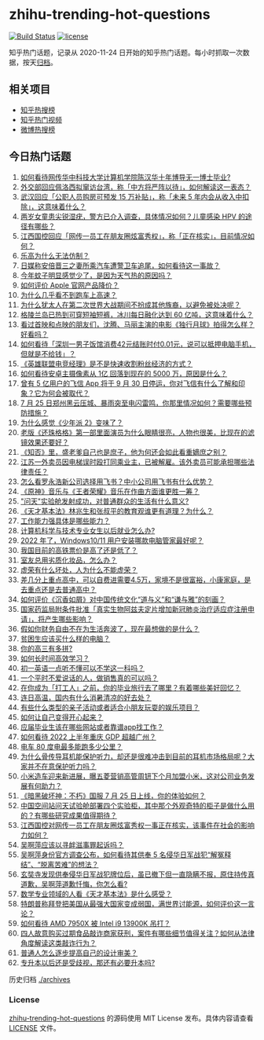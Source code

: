 # zhihu-trending-hot-questions

[![Build Status](https://github.com/justjavac/zhihu-trending-hot-questions/workflows/ci/badge.svg?branch=master)](https://github.com/justjavac/zhihu-trending-hot-questions/actions)
[![license](https://img.shields.io/github/license/justjavac/zhihu-trending-hot-questions)](https://github.com/justjavac/zhihu-trending-hot-questions/blob/master/LICENSE)

知乎热门话题，记录从 2020-11-24 日开始的知乎热门话题。每小时抓取一次数据，按天[归档](./archives)。

## 相关项目

- [知乎热搜榜](https://github.com/justjavac/zhihu-trending-top-search)
- [知乎热门视频](https://github.com/justjavac/zhihu-trending-hot-video)
- [微博热搜榜](https://github.com/justjavac/weibo-trending-hot-search)

## 今日热门话题

<!-- BEGIN -->
<!-- 最后更新时间 Tue Jul 26 2022 01:20:33 GMT+0800 (China Standard Time) -->

1. [如何看待网传华中科技大学计算机学院陈汉华十年博导无一博士毕业?](https://www.zhihu.com/question/544969213)
1. [外交部回应佩洛西拟窜访台湾，称「中方将严阵以待」，如何解读这一表态？](https://www.zhihu.com/question/545240855)
1. [武汉回应「公职人员购房可预发 15 万补贴」，称「未来 5 年内会从收入中扣除」，这意味着什么？](https://www.zhihu.com/question/545211115)
1. [两岁女童患尖锐湿疣，警方已介入调查，具体情况如何？儿童感染 HPV 的途径有哪些？](https://www.zhihu.com/question/544925093)
1. [江西国控回应「网传一员工在朋友圈炫富秀权」，称「正在核实」，目前情况如何？](https://www.zhihu.com/question/545263828)
1. [乐高为什么无法仿制？](https://www.zhihu.com/question/35558370)
1. [日媒称安倍晋三之妻所乘汽车遭警卫车追尾，如何看待这一事故？](https://www.zhihu.com/question/545251897)
1. [今年蚊子明显感觉少了，是因为天气热的原因吗？](https://www.zhihu.com/question/545083473)
1. [如何评价 Apple 官网产品降价？](https://www.zhihu.com/question/545174287)
1. [为什么几乎看不到跑车上高速？](https://www.zhihu.com/question/311433511)
1. [为什么犹太人在第二次世界大战期间不扮成其他族裔，以避免被处决呢？](https://www.zhihu.com/question/543958237)
1. [格陵兰岛已热到可穿短袖短裤，冰川每日融化达到 60 亿吨，这意味着什么？](https://www.zhihu.com/question/545197964)
1. [看过首映和点映的朋友们，沈腾、马丽主演的电影《独行月球》拍得怎么样？好看吗？](https://www.zhihu.com/question/457776614)
1. [如何看待「深圳一男子饭馆消费42元结账时付0.01元，说可以抵押电脑手机，但就是不给钱」？](https://www.zhihu.com/question/544849126)
1. [《英雄联盟电竞经理》是不是快速收割粉丝经济的方式？](https://www.zhihu.com/question/544562717)
1. [如何看待安卓主摄像素从 1亿 回落到现在的 5000 万，原因是什么？](https://www.zhihu.com/question/543758885)
1. [曾有 5 亿用户的飞信 App 将于 9 月 30 日停运，你对飞信有什么了解和印象？它为何会被取代？](https://www.zhihu.com/question/545147213)
1. [7 月 25 日郑州黑云压城、暴雨突至电闪雷鸣，你那里情况如何？需要哪些预防措施？](https://www.zhihu.com/question/545260792)
1. [为什么感觉《少年派 2》变味了？](https://www.zhihu.com/question/544609910)
1. [老版《还珠格格》第一部里面演员为什么眼睛很亮，人物也很美，比现在的滤镜效果还要好？](https://www.zhihu.com/question/277931415)
1. [《知否》里，盛老爹自己也是庶子，他为何还会如此看重嫡庶之别？](https://www.zhihu.com/question/533514014)
1. [江苏一外卖员因电梯误时殴打同乘业主，已被解雇。该外卖员可能承担哪些法律责任？](https://www.zhihu.com/question/544539933)
1. [怎么看罗永浩新公司选择用飞书？中小公司用飞书有什么优势？](https://www.zhihu.com/question/545164830)
1. [《原神》音乐与《王者荣耀》音乐在作曲方面谁更胜一筹？](https://www.zhihu.com/question/505156333)
1. ["问天"实验舱发射成功，对普通群众的生活有什么意义?](https://www.zhihu.com/question/545052705)
1. [《天才基本法》林兆生和张叔平的教育观谁更有道理？为什么？](https://www.zhihu.com/question/545080260)
1. [工作能力强具体是哪些能力？](https://www.zhihu.com/question/330607536)
1. [计算机科学与技术专业女生以后就业怎么办?](https://www.zhihu.com/question/355386445)
1. [2022 年了，Windows10/11 用户安装哪款电脑管家最好呢？](https://www.zhihu.com/question/544155288)
1. [我国目前的高铁票价是高了还是低了？](https://www.zhihu.com/question/493341688)
1. [室友总用劣质化妆品，怎么办？](https://www.zhihu.com/question/359698849)
1. [虚荣有什么坏处，人为什么不能虚荣？](https://www.zhihu.com/question/540339055)
1. [差几分上重点高中，可以自费进需要4.5万，家境不是很富裕，小康家庭，是去重点还是去普通高中？](https://www.zhihu.com/question/545101631)
1. [如何评价《沉香如屑》对中国传统文化“道与义”和“谦与雅”的刻画？](https://www.zhihu.com/question/545054293)
1. [国家药监局附条件批准「真实生物阿兹夫定片增加新冠肺炎治疗适应症注册申请」，将产生哪些影响？](https://www.zhihu.com/question/545252149)
1. [假如你财务自由不在为生活奔波了，现在最想做的是什么？](https://www.zhihu.com/question/543878217)
1. [贫困生应该买什么样的电脑？](https://www.zhihu.com/question/545033021)
1. [你的高三有多拼?](https://www.zhihu.com/question/545155302)
1. [如何长时间高效学习？](https://www.zhihu.com/question/28358499)
1. [初一英语一点听不懂可以不学这一科吗？](https://www.zhihu.com/question/539140213)
1. [一个平时不爱说话的人，做销售真的可以吗？](https://www.zhihu.com/question/392255895)
1. [在你成为「打工人」之前，你的毕业旅行去了哪里？有着哪些美好回忆？](https://www.zhihu.com/question/541660319)
1. [连日高温，国内有什么消暑清凉的好去处？](https://www.zhihu.com/question/542809703)
1. [有些什么类型的亲子活动或者适合小朋友玩耍的娱乐项目？](https://www.zhihu.com/question/273964733)
1. [如何让自己变得开心起来？](https://www.zhihu.com/question/20657503)
1. [应届毕业生该在哪些网站或者靠谱app找工作？](https://www.zhihu.com/question/328285480)
1. [如何看待 2022 上半年重庆 GDP 超越广州？](https://www.zhihu.com/question/544952026)
1. [电车 80 度电最多能跑多少公里？](https://www.zhihu.com/question/545215785)
1. [为什么骨传导耳机能保护听力，却还是很难冲击到目前的耳机市场格局呢？大家并不在意保护听力吗？](https://www.zhihu.com/question/350742682)
1. [小米造车迎来新进展，曝五菱营销高管周钘下个月加盟小米，这对公司业务发展有何助力？](https://www.zhihu.com/question/544670094)
1. [《暗黑破坏神：不朽》国服 7 月 25 日上线，你的体验如何？](https://www.zhihu.com/question/545109651)
1. [中国空间站问天试验舱部署四个实验柜，其中那个外观奇特的柜子是做什么用的？有哪些研究成果值得期待？](https://www.zhihu.com/question/545207740)
1. [江西国控对网传一员工在朋友圈炫富秀权一事正在核实，该事件在社会的影响力如何？](https://www.zhihu.com/question/545266179)
1. [吴啊萍应该以寻衅滋事罪起诉吗？](https://www.zhihu.com/question/545119822)
1. [吴啊萍身份官方调查公布，如何看待其供奉 5 名侵华日军战犯“解冤释结”、“脱离苦难”的想法？](https://www.zhihu.com/question/545118067)
1. [玄奘寺发现供奉侵华日军战犯牌位后，虽已撤下但一直隐瞒不报，原住持传真道歉，吴啊萍道歉忏悔，你怎么看?](https://www.zhihu.com/question/545108787)
1. [数学专业领域的人看《天才基本法》是什么感受？](https://www.zhihu.com/question/544771645)
1. [特朗普称拜登把美国从最强大国家变成弱国，满世界讨能源，如何评价这一言论？](https://www.zhihu.com/question/545058711)
1. [如何看待 AMD 7950X 被 Intel i9 13900K 吊打？](https://www.zhihu.com/question/543261227)
1. [四人故意购买过期食品敲诈商家获刑，案件有哪些细节值得关注？如何从法律角度解读这类敲诈行为？](https://www.zhihu.com/question/545032275)
1. [普通人怎么逐步提高自己的设计审美？](https://www.zhihu.com/question/443428003)
1. [专升本以后还是受歧视，那还有必要升本吗?](https://www.zhihu.com/question/539599264)

<!-- END -->

历史归档 [./archives](./archives)

### License

[zhihu-trending-hot-questions](https://github.com/justjavac/zhihu-trending-hot-questions)
的源码使用 MIT License 发布。具体内容请查看 [LICENSE](./LICENSE) 文件。
